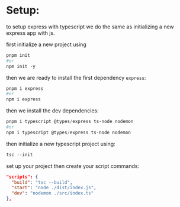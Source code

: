 # Setup:

to setup express with typescript we do the same as initializing a new express app with js.

first initialize a new project using

```powershell
pnpm init
#or 
npm init -y
```

then we are ready to install the first dependency `express`:

```powershell
pnpm i express
#or
npm i express
```

then we install the dev dependencies:

```powershell
pnpm i typescript @types/express ts-node nodemon
#or
npm i typescript @types/express ts-node nodemon
```

then initialize a new typescript project using:

```powershell
tsc --init
```

set up your project then create your script commands:

```json
"scripts": {
  "build": "tsc --build",
  "start": "node ./dist/index.js",
  "dev": "nodemon ./src/index.ts"
},
```
